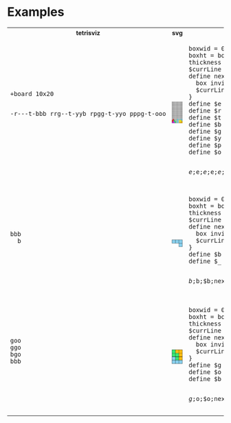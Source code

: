 # Examples
<table>
<tr><th>tetrisviz</th><th>svg</th><th>pikchr</th></tr>
<tr>
<td><pre>
+board 10x20

-r---t-bbb
rrg--t-yyb
rpgg-t-yyo
pppg-t-ooo

</pre></td>
<td><img src="example1.svg" style="width: 200px"/></td>
<td><pre>
boxwid = 0.5cm
boxht = boxwid
thickness = 0.01
$currLine = 1
define next {
  box invis at (-boxwid, -boxwid*$currLine)
  $currLine = $currLine + 1
}
define $e { box fill 0xc1c1c1 }
define $r { box fill 0xf13636 }
define $t { box fill 0x67edf5 }
define $b { box fill skyblue }
define $g { box fill 0x39e572 }
define $y { box fill 0xfff223 }
define $p { box fill 0xc936f1 }
define $o { box fill 0xfbbb11 }

$e;$e;$e;$e;$e;$e;$e;$e;$e;$e;next;
$e;$e;$e;$e;$e;$e;$e;$e;$e;$e;next;
$e;$e;$e;$e;$e;$e;$e;$e;$e;$e;next;
$e;$e;$e;$e;$e;$e;$e;$e;$e;$e;next;
$e;$e;$e;$e;$e;$e;$e;$e;$e;$e;next;
$e;$e;$e;$e;$e;$e;$e;$e;$e;$e;next;
$e;$e;$e;$e;$e;$e;$e;$e;$e;$e;next;
$e;$e;$e;$e;$e;$e;$e;$e;$e;$e;next;
$e;$e;$e;$e;$e;$e;$e;$e;$e;$e;next;
$e;$e;$e;$e;$e;$e;$e;$e;$e;$e;next;
$e;$e;$e;$e;$e;$e;$e;$e;$e;$e;next;
$e;$e;$e;$e;$e;$e;$e;$e;$e;$e;next;
$e;$e;$e;$e;$e;$e;$e;$e;$e;$e;next;
$e;$e;$e;$e;$e;$e;$e;$e;$e;$e;next;
$e;$e;$e;$e;$e;$e;$e;$e;$e;$e;next;
$e;$e;$e;$e;$e;$e;$e;$e;$e;$e;next;
$e;$r;$e;$e;$e;$t;$e;$b;$b;$b;next;
$r;$r;$g;$e;$e;$t;$e;$y;$y;$b;next;
$r;$p;$g;$g;$e;$t;$e;$y;$y;$o;next;
$p;$p;$p;$g;$e;$t;$e;$o;$o;$o;next;
</pre></td>
</tr>
<tr>
<td><pre>
bbb
  b

</pre></td>
<td><img src="example2.svg" style="width: 200px"/></td>
<td><pre>
boxwid = 0.5cm
boxht = boxwid
thickness = 0.01
$currLine = 1
define next {
  box invis at (-boxwid, -boxwid*$currLine)
  $currLine = $currLine + 1
}
define $b { box fill skyblue }
define $_ { box invis }

$b;$b;$b;next;
$_;$_;$b;next;
</pre></td>
</tr>
<tr>
<td><pre>
goo
ggo
bgo
bbb

</pre></td>
<td><img src="example3.svg" style="width: 200px"/></td>
<td><pre>
boxwid = 0.5cm
boxht = boxwid
thickness = 0.01
$currLine = 1
define next {
  box invis at (-boxwid, -boxwid*$currLine)
  $currLine = $currLine + 1
}
define $g { box fill 0x39e572 }
define $o { box fill 0xfbbb11 }
define $b { box fill skyblue }

$g;$o;$o;next;
$g;$g;$o;next;
$b;$g;$o;next;
$b;$b;$b;next;
</pre></td>
</tr>
</table>

